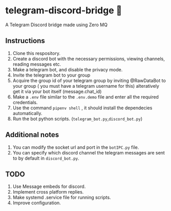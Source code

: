 # telegram-discord-bridge 🌉
A Telegram Discord bridge made using Zero MQ

## Instructions
1. Clone this respository.
2. Create a discord bot with the necessary permissions, viewing channels, reading messages etc.
3. Make a telegram bot, and disable the privacy mode.
4. Invite the telegram bot to your group
5. Acquire the group id of your telegram group by inviting @RawDataBot to your group ( you must have a telegram username for this) alteratively get it via your bot itself (message.chat_id)
6. Make a `.env` file similar to the `.env.demo` file and enter all the required credentials.
7. Use the command ``pipenv shell`` , it should install the dependecies automatically.
8. Run the bot python scripts. (`telegram_bot.py`,`discord_bot.py`)

## Additional notes
1. You can modify the socket url and port in the `botIPC.py` file. 
2. You can specify which discord channel the telegram messages are sent to by default in  `discord_bot.py`.

## TODO
1. Use Message embeds for discord.
2. Implement cross platform replies.
3. Make systemd .service file for running scripts.
4. Improve configuration.
